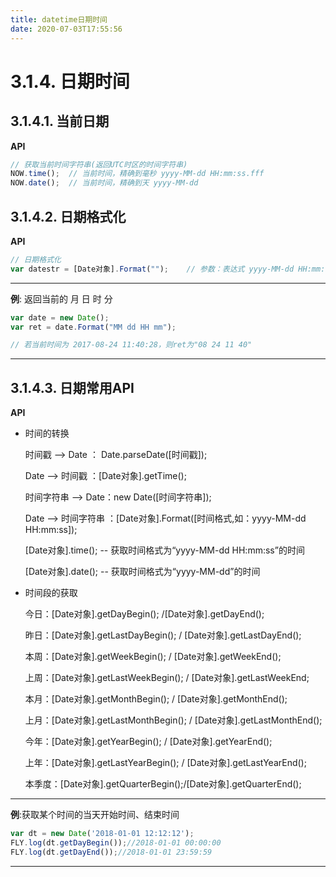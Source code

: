 ```yaml
---
title: datetime日期时间
date: 2020-07-03T17:55:56
---
```


# 3.1.4. 日期时间

## 3.1.4.1. 当前日期

**API**

```js
// 获取当前时间字符串(返回UTC时区的时间字符串)
NOW.time();  // 当前时间，精确到毫秒 yyyy-MM-dd HH:mm:ss.fff
NOW.date();  // 当前时间，精确到天 yyyy-MM-dd
```

## 3.1.4.2. 日期格式化

**API**

```js
// 日期格式化
var datestr = [Date对象].Format("");    // 参数：表达式 yyyy-MM-dd HH:mm:ss
```

---

**例**: 返回当前的 月 日 时 分

```js
var date = new Date();
var ret = date.Format("MM dd HH mm");

// 若当前时间为 2017-08-24 11:40:28，则ret为"08 24 11 40"
```

---

## 3.1.4.3. 日期常用API

**API**

* 时间的转换

  时间戳 --> Date ： Date.parseDate(\[时间戳\]);

  Date --> 时间戳 ：\[Date对象\].getTime();

  时间字符串 --> Date：new Date(\[时间字符串\]);

  Date --> 时间字符串 ：\[Date对象\].Format(\[时间格式,如：yyyy-MM-dd HH:mm:ss\]);

  \[Date对象\].time(); -- 获取时间格式为“yyyy-MM-dd HH:mm:ss”的时间

  \[Date对象\].date(); -- 获取时间格式为“yyyy-MM-dd”的时间

* 时间段的获取

  今日：\[Date对象\].getDayBegin(); /\[Date对象\].getDayEnd();

  昨日：\[Date对象\].getLastDayBegin(); / \[Date对象\].getLastDayEnd();

  本周：\[Date对象\].getWeekBegin(); / \[Date对象\].getWeekEnd();

  上周：\[Date对象\].getLastWeekBegin(); / \[Date对象\].getLastWeekEnd;

  本月：\[Date对象\].getMonthBegin(); / \[Date对象\].getMonthEnd();

  上月：\[Date对象\].getLastMonthBegin(); / \[Date对象\].getLastMonthEnd();

  今年：\[Date对象\].getYearBegin(); / \[Date对象\].getYearEnd();

  上年：\[Date对象\].getLastYearBegin(); / \[Date对象\].getLastYearEnd();

  本季度：\[Date对象\].getQuarterBegin();/\[Date对象\].getQuarterEnd();

---

**例**:获取某个时间的当天开始时间、结束时间

```js
var dt = new Date('2018-01-01 12:12:12');
FLY.log(dt.getDayBegin());//2018-01-01 00:00:00
FLY.log(dt.getDayEnd());//2018-01-01 23:59:59
```

---